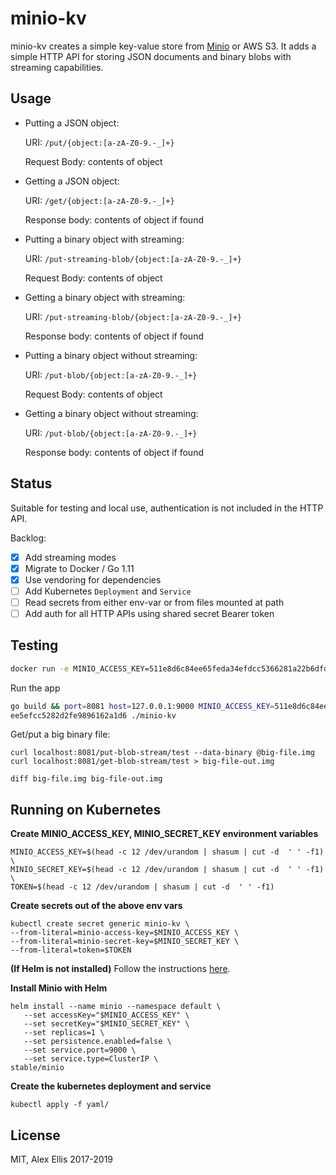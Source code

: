 # minio-kv

minio-kv creates a simple key-value store from [Minio](https://min.io) or AWS S3. It adds a simple HTTP API for storing JSON documents and binary blobs with streaming capabilities.

## Usage

* Putting a JSON object:

    URI: `/put/{object:[a-zA-Z0-9.-_]+}`

    Request Body: contents of object

* Getting a JSON object:

    URI: `/get/{object:[a-zA-Z0-9.-_]+}`

    Response body: contents of object if found

* Putting a binary object with streaming:

    URI: `/put-streaming-blob/{object:[a-zA-Z0-9.-_]+}`

    Request Body: contents of object

* Getting a binary object with streaming:

    URI: `/put-streaming-blob/{object:[a-zA-Z0-9.-_]+}`

    Response body: contents of object if found


* Putting a binary object without streaming:

    URI: `/put-blob/{object:[a-zA-Z0-9.-_]+}`

    Request Body: contents of object

* Getting a binary object without streaming:

    URI: `/put-blob/{object:[a-zA-Z0-9.-_]+}`

    Response body: contents of object if found

## Status

Suitable for testing and local use, authentication is not included in the HTTP API.

Backlog:

- [x] Add streaming modes
- [x] Migrate to Docker / Go 1.11
- [x] Use vendoring for dependencies
- [ ] Add Kubernetes `Deployment` and `Service`
- [ ] Read secrets from either env-var or from files mounted at path
- [ ] Add auth for all HTTP APIs using shared secret Bearer token

## Testing

```sh
docker run -e MINIO_ACCESS_KEY=511e8d6c84ee65feda34efdcc5366281a22b6dfd -e MINIO_SECRET_KEY=d88b4816ac11f0ee5efcc5282d2fe9896162a1d6 --name minio -p 9000:9000 minio/minio server /tmp/
```

Run the app

```sh
go build && port=8081 host=127.0.0.1:9000 MINIO_ACCESS_KEY=511e8d6c84ee65feda34efdcc5366281a22b6dfd MINIO_SECRET_KEY=d88b4816ac11f0
ee5efcc5282d2fe9896162a1d6 ./minio-kv
```

Get/put a big binary file:

```
curl localhost:8081/put-blob-stream/test --data-binary @big-file.img
curl localhost:8081/get-blob-stream/test > big-file-out.img

diff big-file.img big-file-out.img
```

## Running on Kubernetes

**Create MINIO_ACCESS_KEY, MINIO_SECRET_KEY environment variables**
```
MINIO_ACCESS_KEY=$(head -c 12 /dev/urandom | shasum | cut -d  ' ' -f1) \
MINIO_SECRET_KEY=$(head -c 12 /dev/urandom | shasum | cut -d  ' ' -f1) \
TOKEN=$(head -c 12 /dev/urandom | shasum | cut -d  ' ' -f1)
```

**Create secrets out of the above env vars**
```
kubectl create secret generic minio-kv \
--from-literal=minio-access-key=$MINIO_ACCESS_KEY \
--from-literal=minio-secret-key=$MINIO_SECRET_KEY \
--from-literal=token=$TOKEN
```

**(If Helm is not installed)**
Follow the instructions [here](https://github.com/openfaas/faas-netes/blob/master/HELM.md).

**Install Minio with Helm**
```
helm install --name minio --namespace default \
   --set accessKey="$MINIO_ACCESS_KEY" \
   --set secretKey="$MINIO_SECRET_KEY" \
   --set replicas=1 \
   --set persistence.enabled=false \
   --set service.port=9000 \
   --set service.type=ClusterIP \
stable/minio
```

**Create the kubernetes deployment and service**
```
kubectl apply -f yaml/
```

## License

MIT, Alex Ellis 2017-2019
